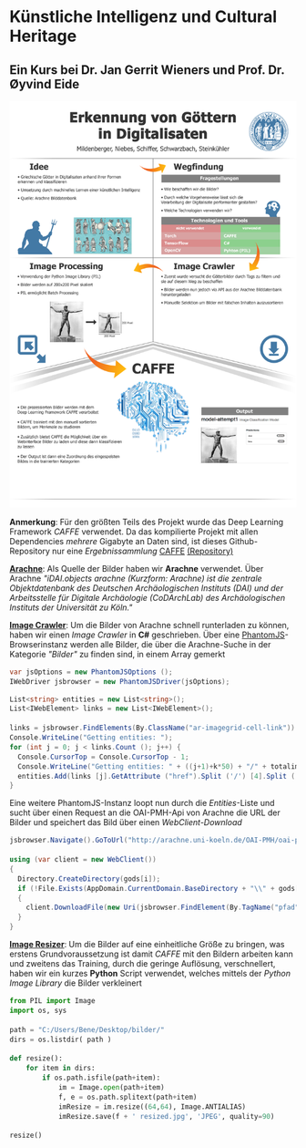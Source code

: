 # Künstliche Intelligenz und Cultural Heritage
## Ein Kurs bei Dr. Jan Gerrit Wieners und Prof. Dr. Øyvind Eide

![alt text](https://raw.githubusercontent.com/HeyItsBATMAN/kigods/master/17357225_1419599171392757_2132309679_o.png "Projektposter")

**Anmerkung**: 
Für den größten Teils des Projekt wurde das Deep Learning Framework *CAFFE* verwendet. Da das kompilierte Projekt mit allen Dependencies *mehrere* Gigabyte an Daten sind, ist dieses Github-Repository nur eine *Ergebnissammlung*
[CAFFE](http://caffe.berkeleyvision.org/) [(Repository)](https://github.com/BVLC/caffe/tree/master)

[**Arachne**](https://arachne.dainst.org/): 
Als Quelle der Bilder haben wir **Arachne** verwendet. Über Arachne 
*"iDAI.objects arachne (Kurzform: Arachne) ist die zentrale Objektdatenbank des Deutschen Archäologischen Instituts (DAI) und der Arbeitsstelle für Digitale Archäologie (CoDArchLab) des Archäologischen Instituts der Universität zu Köln."*

[**Image Crawler**](https://github.com/HeyItsBATMAN/kigods/blob/master/Program.cs): 
Um die Bilder von Arachne schnell runterladen zu können, haben wir einen *Image Crawler* in **C#** geschrieben. Über eine [PhantomJS](http://phantomjs.org/)-Browserinstanz werden alle Bilder, die über die Arachne-Suche in der Kategorie *"Bilder"* zu finden sind, in einem Array gemerkt
```csharp
var jsOptions = new PhantomJSOptions ();
IWebDriver jsbrowser = new PhantomJSDriver(jsOptions);
```
```csharp
List<string> entities = new List<string>();
List<IWebElement> links = new List<IWebElement>();

links = jsbrowser.FindElements(By.ClassName("ar-imagegrid-cell-link")).ToList();
Console.WriteLine("Getting entities: ");
for (int j = 0; j < links.Count (); j++) {
  Console.CursorTop = Console.CursorTop - 1;
  Console.WriteLine("Getting entities: " + ((j+1)+k*50) + "/" + totalimages);
  entities.Add(links [j].GetAttribute ("href").Split ('/') [4].Split ('?') [0]);
}
```
Eine weitere PhantomJS-Instanz loopt nun durch die *Entities*-Liste und sucht über einen Request an die OAI-PMH-Api von Arachne die URL der Bilder und speichert das Bild über einen *WebClient-Download*
```csharp
jsbrowser.Navigate().GoToUrl("http://arachne.uni-koeln.de/OAI-PMH/oai-pmh.xml?verb=GetRecord&identifier=oai:arachne.uni-koeln.de:marbilder/" + matnum + "&metadataPrefix=origin");

using (var client = new WebClient())
{
  Directory.CreateDirectory(gods[i]);
  if (!File.Exists(AppDomain.CurrentDomain.BaseDirectory + "\\" + gods[i] + "\\" + jsbrowser.FindElement(By.TagName("dateinamemarbilder")).Text))
  {
    client.DownloadFile(new Uri(jsbrowser.FindElement(By.TagName("pfad")).Text), AppDomain.CurrentDomain.BaseDirectory + "\\" + gods[i] + "\\" + jsbrowser.FindElement(By.TagName("dateinamemarbilder")).Text);
  }
}
```


[**Image Resizer**](https://github.com/HeyItsBATMAN/kigods/blob/master/hello.py): Um die Bilder auf eine einheitliche Größe zu bringen, was erstens Grundvoraussetzung ist damit *CAFFE* mit den Bildern arbeiten kann und zweitens das Training, durch die geringe Auflösung, verschnellert, haben wir ein kurzes **Python** Script verwendet, welches mittels der *Python Image Library* die Bilder verkleinert
```python
from PIL import Image
import os, sys

path = "C:/Users/Bene/Desktop/bilder/"
dirs = os.listdir( path )

def resize():
    for item in dirs:
        if os.path.isfile(path+item):
            im = Image.open(path+item)
            f, e = os.path.splitext(path+item)
            imResize = im.resize((64,64), Image.ANTIALIAS)
            imResize.save(f + ' resized.jpg', 'JPEG', quality=90)

resize()
```
